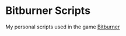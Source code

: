 # Bitburner Scripts
My personal scripts used in the game [Bitburner](https://store.steampowered.com/app/1812820/Bitburner/)
